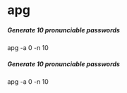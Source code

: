 # apg

##### Generate 10 pronunciable passwords

   apg  -a 0 -n 10

##### Generate 10 pronunciable passwords

   apg  -a 0 -n 10
